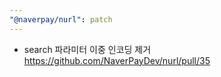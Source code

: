 ```yaml
---
"@naverpay/nurl": patch
---
```


- search 파라미터 이중 인코딩 제거 https://github.com/NaverPayDev/nurl/pull/35
